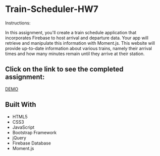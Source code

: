 # Train-Scheduler-HW7

Instructions:

In this assignment, you'll create a train schedule application that incorporates Firebase to host arrival and departure data. Your app will retrieve and manipulate this information with Moment.js. This website will provide up-to-date information about various trains, namely their arrival times and how many minutes remain until they arrive at their station.

## Click on the link to see the completed assignment:
[DEMO](https://ahmed1812.github.io/Train-Scheduler-HW7/)

## Built With
 * HTML5
 * CSS3
 * JavaScript
 * Bootstrap Framework
 * jQuery
 * Firebase Database
 * Moment.js
